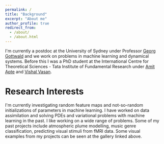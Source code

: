 ```yaml
---
permalink: /
title: "Background"
excerpt: "About me"
author_profile: true
redirect_from: 
  - /about/
  - /about.html
---
```


I'm currently a postdoc at the University of Sydney under Professor [Georg Gottwald](https://www.maths.usyd.edu.au/u/gottwald/) and we work on problems in machine learning and dynamical systems. Before this I was a PhD student at the International Centre for Theoretical Sciences - Tata Institute of Fundamental Research under [Amit Apte](https://www.iiserpune.ac.in/research/department/data-science/people/faculty/regular-faculty/amit-apte/359) and [Vishal Vasan](https://www.icts.res.in/people/vishal-vasan).

# Research Interests
I'm currently investigating random feature maps and not-so-random initializations of parameters in machine learning. I have worked on data assimilation and solving PDEs and variational problems with machine learning in the past. I like working on a wide range of problems. Some of my past projects include atmospheric plume modelling, music genre classification, predicting visual stimuli from fMRI data. Some visual examples from my projects can be seen at the gallery linked above.





